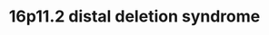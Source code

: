 ---
annotations:
- type: Disease Ontology
  value: chromosome 16p11.2 deletion syndrome
- type: Disease Ontology
  value: genetic disease
- type: Pathway Ontology
  value: disease pathway
authors:
- Fehrhart
- Egonw
communities:
- RareDiseases
description: "16p11.2 distal deletion syndrome is a rare genetic disorder (copy number
  variation) caused by a deletion on chromosome 16 in the range 28.74-28.95-Mb. The
  breakpoints in this pathway are chr16:28,823,196-29,046,783\t(GHCh37) from Kendall
  et al. 2017 http://dx.doi.org/10.1016/j.biopsych.2016.08.014."
last-edited: 2021-03-11
organisms:
- Homo sapiens
redirect_from:
- /index.php/Pathway:WP4950
- /instance/WP4950
schema-jsonld:
- '@context': https://schema.org/
  '@id': https://wikipathways.github.io/pathways/WP4950.html
  '@type': Dataset
  creator:
    '@type': Organization
    name: WikiPathways
  description: "16p11.2 distal deletion syndrome is a rare genetic disorder (copy
    number variation) caused by a deletion on chromosome 16 in the range 28.74-28.95-Mb.
    The breakpoints in this pathway are chr16:28,823,196-29,046,783\t(GHCh37) from
    Kendall et al. 2017 http://dx.doi.org/10.1016/j.biopsych.2016.08.014."
  keywords:
  - VAV2
  - KDR
  - VEGF signaling
  - SPNS1
  - CD19
  - JAK2
  - IL4
  - CD82
  - RABGEF1
  - SH2B1
  - RABEP2
  - Hedgehog signaling pathway
  - IFITM1
  - Ca2+
  - NFATC2IP
  - C3
  - NFATC2
  - TUFM
  - MPL
  - TRAF1
  - Insulin signaling
  - ATP2A1-AS1
  - PRMT1
  - TRAF2
  - RAB4A
  - Primary cilium development
  - CD81
  - RAB5A
  - CD19/CD21 complex
  - ATP2A1
  - PLN
  - B Cell Receptor signaling pathway
  - Growth hormone signaling
  - MIR4517
  - LAT
  - GRB2
  - ATXN2L
  - CR2
  - SDCCAG8
  - ADP
  - hsa-mir-4721
  - sphingolipids
  - ATP
  - INSR
  - SLN
  license: CC0
  name: 16p11.2 distal deletion syndrome
seo: CreativeWork
title: 16p11.2 distal deletion syndrome
wpid: WP4950
---